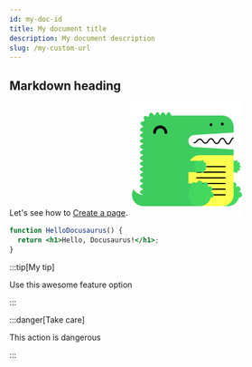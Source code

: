 ```yaml
---
id: my-doc-id
title: My document title
description: My document description
slug: /my-custom-url
---
```


## Markdown heading

Let's see how to [Create a page](./tutorial-basics/create-a-page.md).
![Docusaurus logo](../static/img/docusaurus.png)

```jsx title="src/components/HelloDocusaurus.js"
function HelloDocusaurus() {
  return <h1>Hello, Docusaurus!</h1>;
}
```

:::tip[My tip]

Use this awesome feature option

:::

:::danger[Take care]

This action is dangerous

:::